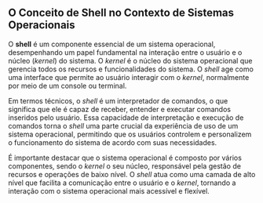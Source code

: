 ## O Conceito de Shell no Contexto de Sistemas Operacionais

O **shell** é um componente essencial de um sistema operacional, desempenhando um papel fundamental na interação entre o usuário e o núcleo (*kernel*) do sistema. O *kernel* é o núcleo do sistema operacional que gerencia todos os recursos e funcionalidades do sistema. O *shell* age como uma interface que permite ao usuário interagir com o *kernel*, normalmente por meio de um console ou terminal.

Em termos técnicos, o *shell* é um interpretador de comandos, o que significa que ele é capaz de receber, entender e executar comandos inseridos pelo usuário. Essa capacidade de interpretação e execução de comandos torna o *shell* uma parte crucial da experiência de uso de um sistema operacional, permitindo que os usuários controlem e personalizem o funcionamento do sistema de acordo com suas necessidades.

É importante destacar que o sistema operacional é composto por vários componentes, sendo o *kernel* o seu núcleo, responsável pela gestão de recursos e operações de baixo nível. O *shell* atua como uma camada de alto nível que facilita a comunicação entre o usuário e o *kernel*, tornando a interação com o sistema operacional mais acessível e flexível.
